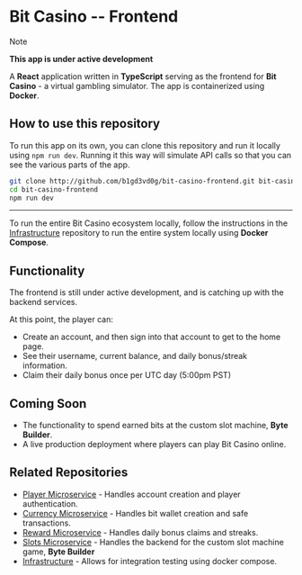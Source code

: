 # Bit Casino -- Frontend

> [!NOTE]
> **This app is under active development**

A **React** application written in **TypeScript** serving as the frontend for **Bit Casino** - a virtual gambling simulator. The app is containerized using **Docker**.

## How to use this repository

To run this app on its own, you can clone this repository and run it locally using `npm run dev`. Running it this way will simulate API calls so that you can see the various parts of the app.

```bash
git clone http://github.com/b1gd3vd0g/bit-casino-frontend.git bit-casino-frontend
cd bit-casino-frontend
npm run dev
```

---

To run the entire Bit Casino ecosystem locally, follow the instructions in the [Infrastructure](https://github.com/b1gd3vd0g/bit-casino-infra) repository to run the entire system locally using **Docker Compose**.

## Functionality

The frontend is still under active development, and is catching up with the
backend services.

At this point, the player can:

- Create an account, and then sign into that account to get to the home page.
- See their username, current balance, and daily bonus/streak information.
- Claim their daily bonus once per UTC day (5:00pm PST)

## Coming Soon

- The functionality to spend earned bits at the custom slot machine, **Byte Builder**.
- A live production deployment where players can play Bit Casino online.

## Related Repositories

- [Player Microservice](https://github.com/b1gd3vd0g/bit-casino-player-ms) - Handles account creation and player authentication.
- [Currency Microservice](https://github.com/b1gd3vd0g/bit-casino-currency-ms) - Handles bit wallet creation and safe transactions.
- [Reward Microservice](https://github.com/b1gd3vd0g/bit-casino-reward-ms) - Handles daily bonus claims and streaks.
- [Slots Microservice](https://github.com/b1gd3vd0g/bit-casino-slots-ms) - Handles the backend for the custom slot machine game, **Byte Builder**
- [Infrastructure](https://github.com/b1gd3vd0g/bit-casino-infra) - Allows for integration testing using docker compose.
